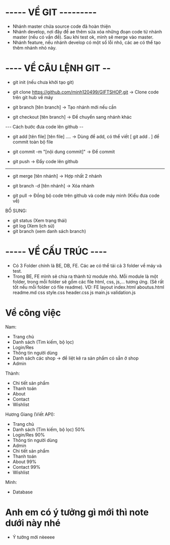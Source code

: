 # ----- VỀ GIT ---------

- Nhánh master chứa source code đã hoàn thiện
- Nhánh develop, nơi đây để ae thêm sửa xóa những đoạn code từ nhánh master (nếu có vấn đề). Sau khi test ok, mình sẽ merge vào master.
- Nhánh feature, nếu nhánh develop có một số lỗi nhỏ, các ae có thể tạo thêm nhánh nhỏ này.

# ---- VỀ CÂU LỆNH GIT --

- git init (nếu chưa khởi tạo git)
- git clone https://github.com/minh120499/GIFTSHOP.git
  -> Clone code trên git hub về máy

- git branch [tên branch]
  -> Tạo nhánh mới nếu cần

- git checkout [tên branch]
  -> Để chuyển sang nhánh khác

--- Cách bước đưa code lên github --

- git add [tên file] [tên file] ....
  -> Dùng để add, có thể viết [ git add . ] để commit toàn bộ file

- git commit -m "[nội dung commit]"
  -> Để commit

- git push
  -> Đẩy code lên github

---

- git merge [tên nhánh]
  -> Hợp nhất 2 nhánh

- git branch -d [tên nhánh]
  -> Xóa nhánh

- git pull
  -> Đồng bộ code trên github và code máy mình (Kiểu đưa code về)

BỔ SUNG:

- git status (Xem trạng thái)
- git log (Xem lịch sử)
- git branch (xem danh sách branch)

# ----- VỀ CẤU TRÚC ----

- Có 3 Folder chính là BE, DB, FE. Các ae có thể tải cả 3 folder về máy và test.
- Trong BE, FE mình sẽ chia ra thành từ module nhỏ. Mỗi module là một folder, trong mỗi folder sẽ gồm các file html, css, js,... tương ứng. (Sẽ rất tốt nếu mỗi folder có file readme).
  VD: FE
  layout
  index.html
  aboutus.html
  readme.md
  css
  style.css
  header.css
  js
  main.js
  validation.js

# Về công việc

Nam:

- Trang chủ
- Danh sách (Tìm kiếm, bộ lọc)
- Login/Res
- Thông tin người dùng
- Danh sách các shop -> để liệt kê ra sản phẩm có sẵn ở shop
- Admin

Thành:

- Chi tiết sản phẩm
- Thanh toán
- About
- Contact
- Wishlist

Hương Giang (Viết API):

- Trang chủ
- Danh sách (Tìm kiếm, bộ lọc) 50%
- Login/Res 90%
- Thông tin người dùng
- Admin
- Chi tiết sản phẩm 
- Thanh toán
- About 99%
- Contact 99%
- Wishlist

Minh:

- Database

# Anh em có ý tưởng gì mới thì note dưới này nhé

- Ý tưởng mới nèeeee
